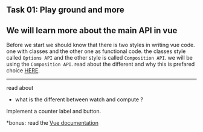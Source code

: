 ## Task 01: Play ground and more
## We will learn more about the main API in vue
Before we start we should know that there is two styles in writing vue code.
one with classes and the other one as functional code. the classes style called `Options API` and the other style is called  `Composition API`.
we will be using the `Composition API`. read about the different and why this is prefared choice [HERE](https://vuejs.org/guide/extras/composition-api-faq.html).
___

read about 
- what is the different between watch and compute ?

Implement a counter label and button.


*bonus: read the [Vue documentation](https://vuejs.org/guide/essentials/application.html) 


